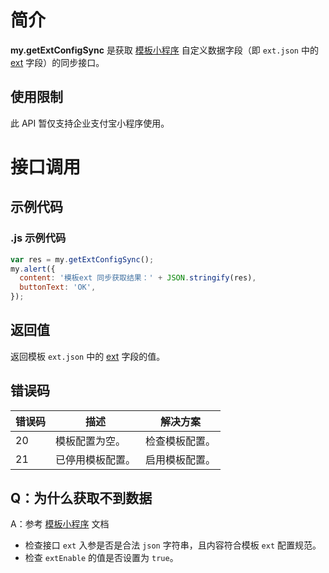 # 简介

**my.getExtConfigSync** 是获取 [模板小程序](https://opendocs.alipay.com/mini/isv/creatminiapp#%E5%8F%82%E6%95%B0%E8%AF%B4%E6%98%8E) 自定义数据字段（即 `ext.json` 中的 [ext](https://opendocs.alipay.com/mini/isv/creatminiapp#ext%20%E5%8F%82%E6%95%B0%E8%AF%B4%E6%98%8E) 字段）的同步接口。

## 使用限制

此 API 暂仅支持企业支付宝小程序使用。

# 接口调用

## 示例代码

### .js 示例代码

```javascript
var res = my.getExtConfigSync();
my.alert({
  content: '模板ext 同步获取结果：' + JSON.stringify(res),
  buttonText: 'OK',
});
```

## 返回值

返回模板 `ext.json` 中的 [ext](https://opendocs.alipay.com/mini/isv/creatminiapp#ext%20%E5%8F%82%E6%95%B0%E8%AF%B4%E6%98%8E) 字段的值。

## 错误码

| **错误码** | **描述**         | **解决方案**   |
| ---------- | ---------------- | -------------- |
| 20         | 模板配置为空。   | 检查模板配置。 |
| 21         | 已停用模板配置。 | 启用模板配置。 |

## Q：为什么获取不到数据

A：参考 [模板小程序](https://opendocs.alipay.com/mini/isv/creatminiapp#ext%20%E5%8F%82%E6%95%B0%E8%AF%B4%E6%98%8E) 文档

- 检查接口 `ext` 入参是否是合法 `json` 字符串，且内容符合模板 `ext` 配置规范。
- 检查 `extEnable` 的值是否设置为 `true`。
